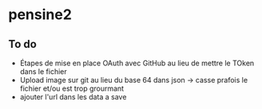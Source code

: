 # pensine2

## To do
- Étapes de mise en place OAuth avec GitHub au lieu de mettre le TOken dans le fichier
- Upload image sur git au lieu du base 64 dans json -> casse prafois le fichier et/ou est trop grourmant
- ajouter l'url dans les data a save